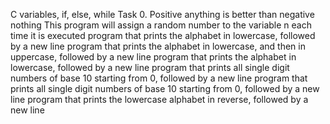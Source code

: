 C variables, if, else, while
Task 0. Positive anything is better than negative nothing
This program will assign a random number to the variable n each time it is executed
program that prints the alphabet in lowercase, followed by a new line
program that prints the alphabet in lowercase, and then in uppercase, followed by a new line
program that prints the alphabet in lowercase, followed by a new line
program that prints all single digit numbers of base 10 starting from 0, followed by a new line
program that prints all single digit numbers of base 10 starting from 0, followed by a new line
program that prints the lowercase alphabet in reverse, followed by a new line
